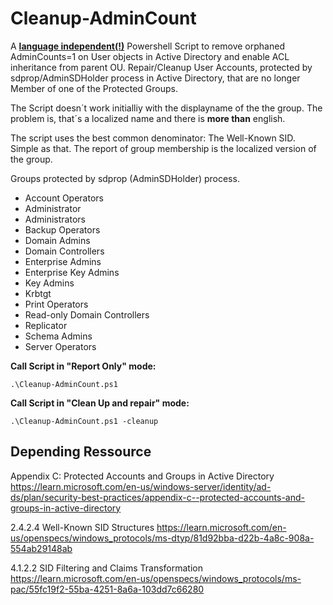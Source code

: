 # Cleanup-AdminCount
A <ins>**language independent(!)**</ins> Powershell Script to remove orphaned AdminCounts=1 on User objects in Active Directory and enable ACL inheritance from parent OU.
Repair/Cleanup User Accounts, protected by sdprop/AdminSDHolder process in Active Directory, that are no longer Member of one of the Protected Groups.

The Script doesn´t work initialliy with the displayname of the the group. The problem is, that´s a localized name and there is **more than** english. 

The script uses the best common denominator: The Well-Known SID. Simple as that.
The report of group membership is the localized version of the group.  

Groups protected by sdprop (AdminSDHolder) process.  
- Account Operators
- Administrator
- Administrators
- Backup Operators
- Domain Admins
- Domain Controllers
- Enterprise Admins
- Enterprise Key Admins
- Key Admins
- Krbtgt
- Print Operators
- Read-only Domain Controllers
- Replicator
- Schema Admins
- Server Operators

**Call Script in "Report Only" mode:**
```
.\Cleanup-AdminCount.ps1
```
**Call Script in "Clean Up and repair" mode:**
```
.\Cleanup-AdminCount.ps1 -cleanup
```

## Depending Ressource
Appendix C: Protected Accounts and Groups in Active Directory
https://learn.microsoft.com/en-us/windows-server/identity/ad-ds/plan/security-best-practices/appendix-c--protected-accounts-and-groups-in-active-directory

2.4.2.4 Well-Known SID Structures
https://learn.microsoft.com/en-us/openspecs/windows_protocols/ms-dtyp/81d92bba-d22b-4a8c-908a-554ab29148ab

4.1.2.2 SID Filtering and Claims Transformation
https://learn.microsoft.com/en-us/openspecs/windows_protocols/ms-pac/55fc19f2-55ba-4251-8a6a-103dd7c66280

